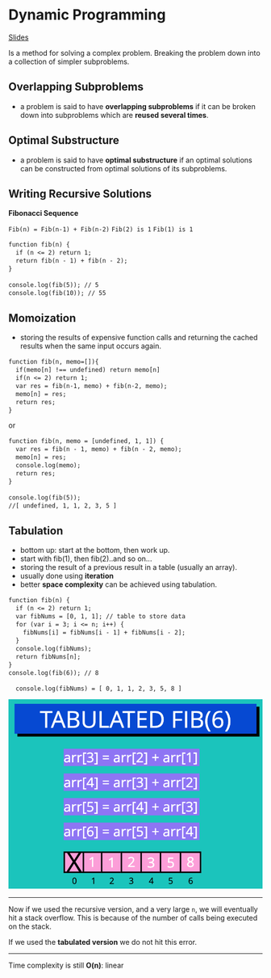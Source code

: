 # Dynamic Programming

[Slides](https://cs.slides.com/colt_steele/dynamic-programming)

Is a method for solving a complex problem. Breaking the problem down into a collection of simpler subproblems. 
 

## Overlapping Subproblems
- a problem is said to have **overlapping subproblems** if it can be broken down into subproblems which are **reused several times**.


## Optimal Substructure
- a problem is said to have **optimal substructure** if an optimal solutions can be constructed from optimal solutions of its subproblems. 

## Writing Recursive Solutions

**Fibonacci Sequence**

`Fib(n) = Fib(n-1) + Fib(n-2)`
`Fib(2) is 1`
`Fib(1) is 1`

```
function fib(n) {
  if (n <= 2) return 1;
  return fib(n - 1) + fib(n - 2);
}

console.log(fib(5)); // 5
console.log(fib(10)); // 55
```

## Momoization
- storing the results of expensive function calls and returning the cached results when the same input occurs again. 

```
function fib(n, memo=[]){
  if(memo[n] !== undefined) return memo[n]
  if(n <= 2) return 1;
  var res = fib(n-1, memo) + fib(n-2, memo);
  memo[n] = res;
  return res;
}

```

or
```
function fib(n, memo = [undefined, 1, 1]) {
  var res = fib(n - 1, memo) + fib(n - 2, memo);
  memo[n] = res;
  console.log(memo);
  return res;
}

console.log(fib(5));
//[ undefined, 1, 1, 2, 3, 5 ]
```

## Tabulation 
- bottom up: start at the bottom, then work up.
- start with fib(1), then fib(2)..and so on...
- storing the result of a previous result in a table (usually an array).
- usually done using **iteration**
- better **space complexity** can be achieved using tabulation. 

```
function fib(n) {
  if (n <= 2) return 1;
  var fibNums = [0, 1, 1]; // table to store data
  for (var i = 3; i <= n; i++) {
    fibNums[i] = fibNums[i - 1] + fibNums[i - 2];
  }
  console.log(fibNums);
  return fibNums[n];
}
console.log(fib(6)); // 8
```
`  console.log(fibNums) = [ 0, 1, 1, 2, 3, 5, 8 ]`

![fib](/images/fib.png)

---

Now if we used the recursive version, and a very large `n`, we will eventually hit a stack overflow. This is because of the number of calls being executed on the stack. 

If we used the **tabulated version** we do not hit this error. 

---

Time complexity is still **O(n)**: linear